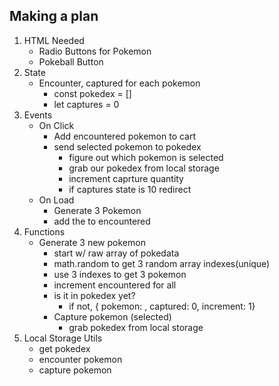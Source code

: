 ## Making a plan
1. HTML Needed
    - Radio Buttons for Pokemon
    - Pokeball Button
2. State
    - Encounter, captured for each pokemon
        - const pokedex = []
        - let captures = 0
3. Events
    - On Click
        - Add encountered pokemon to cart
        - send selected pokemon to pokedex
            - figure out which pokemon is selected
            - grab our pokedex from local storage
            - increment caprture quantity
            - if captures state is 10 redirect
    - On Load
        - Generate 3 Pokemon
        - add the to encountered
4. Functions
    - Generate 3 new pokemon
        - start w/ raw array of pokedata
        - math.random to get 3 random array indexes(unique)
        - use 3 indexes to get 3 pokemon
        - increment encountered for all
        - is it in pokedex yet?
            - if not, { pokemon: , captured: 0, increment: 1}
        - Capture pokemon (selected)
            - grab pokedex from local storage
5. Local Storage Utils
    - get pokedex
    - encounter pokemon
    - capture pokemon